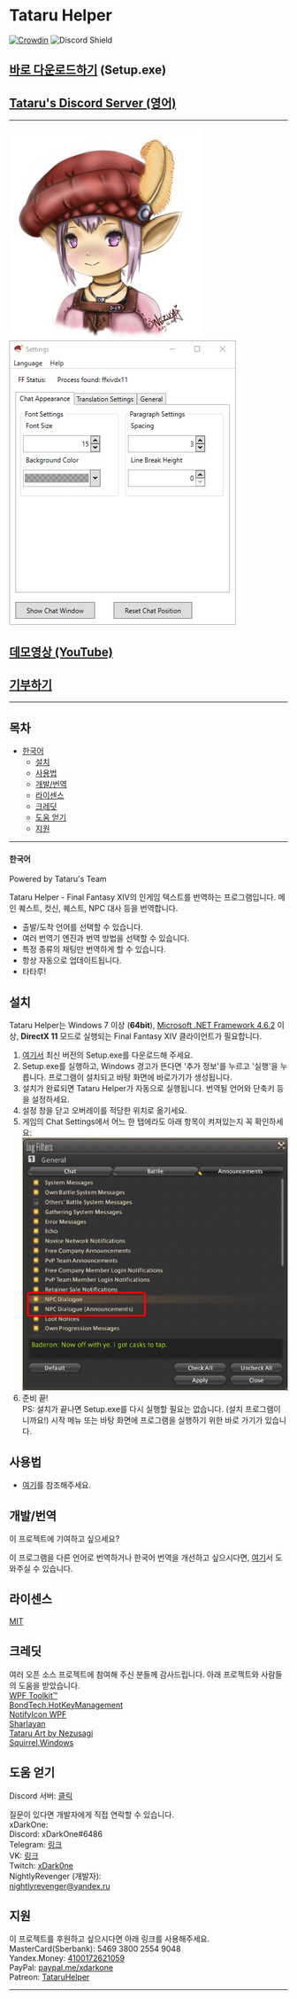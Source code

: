 # Tataru Helper

[![Crowdin](https://badges.crowdin.net/tataru-helper/localized.svg)](https://crowdin.com/project/tataru-helper) ![Discord Shield](https://discordapp.com/api/guilds/592039000538349569/widget.png?style=shield)

## [바로 다운로드하기](https://github.com/NightlyRevenger/TataruHelper/releases/latest) (Setup.exe)

## [Tataru's Discord Server (영어)](https://discord.gg/bSrpbd9)

* * *

![TataruHead](./Tataru_img.png) ![LiveAction](./LiveAction.gif)

## [데모영상 (YouTube)](https://youtu.be/sidQKrvuBl8)

## [기부하기](https://github.com/NightlyRevenger/TataruHelper/blob/master/README.md#support)

* * *

## 목차

* [한국어](#한국어) 
   * [설치](#설치)
   * [사용법](#사용법)
   * [개발/번역](#개발번역)
   * [라이센스](#라이센스)
   * [크레딧](#크레딧)
   * [도움 얻기](#도움-얻기)
   * [지원](#지원)

* * *

#### 한국어

Powered by Tataru's Team

Tataru Helper - Final Fantasy XIV의 인게임 텍스트를 번역하는 프로그램입니다. 메인 퀘스트, 컷신, 퀘스트, NPC 대사 등을 번역합니다.

- 출발/도착 언어를 선택할 수 있습니다.
- 여러 번역기 엔진과 번역 방법을 선택할 수 있습니다. 
- 특정 종류의 채팅만 번역하게 할 수 있습니다. 
- 항상 자동으로 업데이트됩니다.
- 타타루!

## 설치

Tataru Helper는 Windows 7 이상 (**64bit**), [Microsoft .NET Framework 4.6.2](https://www.microsoft.com/net/download/dotnet-framework-runtime) 이상, **DirectX 11** 모드로 실행되는 Final Fantasy XIV 클라이언트가 필요합니다.

1. [여기서](https://github.com/NightlyRevenger/TataruHelper/releases/latest) 최신 버전의 Setup.exe를 다운로드해 주세요.
2. Setup.exe를 실행하고, Windows 경고가 뜬다면 '추가 정보'를 누르고 '실행'을 누릅니다. 프로그램이 설치되고 바탕 화면에 바로가기가 생성됩니다.
3. 설치가 완료되면 Tataru Helper가 자동으로 실행됩니다. 번역될 언어와 단축키 등을 설정하세요.
4. 설정 창을 닫고 오버레이를 적당한 위치로 옮기세요.
5. 게임의 Chat Settings에서 어느 한 탭에라도 아래 항목이 켜져있는지 꼭 확인하세요: ![InGameSettings](./InGameSettings.png) 
6. 준비 끝!   
   PS: 설치가 끝나면 Setup.exe를 다시 실행할 필요는 없습니다. (설치 프로그램이니까요!) 시작 메뉴 또는 바탕 화면에 프로그램을 실행하기 위한 바로 가기가 있습니다.

## 사용법

- [여기](./Guide.MD)를 참조해주세요.

## 개발/번역

이 프로젝트에 기여하고 싶으세요? 

이 프로그램을 다른 언어로 번역하거나 한국어 번역을 개선하고 싶으시다면, [여기](https://crowdin.com/project/tataru-helper)서 도와주실 수 있습니다.

## 라이센스

[MIT](/LICENSE)

## 크레딧

여러 오픈 소스 프로젝트에 참여해 주신 분들께 감사드립니다. 아래 프로젝트와 사람들의 도움을 받았습니다.  
[WPF Toolkit™](https://github.com/xceedsoftware/wpftoolkit)  
[BondTech.HotKeyManagement](https://github.com/bondtech/HotKey-Manager-for-WinForm-and-WPF-Apps)  
[NotifyIcon WPF](https://bitbucket.org/hardcodet/notifyicon-wpf/)  
[Sharlayan](https://github.com/FFXIVAPP/sharlayan)  
[Tataru Art by Nezusagi](https://www.deviantart.com/nezusagi)  
[Squirrel.Windows](https://github.com/Squirrel/Squirrel.Windows)

## 도움 얻기

Discord 서버: [클릭](https://discord.gg/bSrpbd9)

질문이 있다면 개발자에게 직접 연락할 수 있습니다.  
xDarkOne:  
Discord: xDarkOne#6486  
Telegram: [링크](https://t.me/xDarkOne)  
VK: [링크](https://vk.com/velikov_ra)  
Twitch: [xDark0ne](https://www.twitch.tv/xdark0ne)  
NightlyRevenger (개발자):  
<nightlyrevenger@yandex.ru>

## 지원

이 프로젝트를 후원하고 싶으시다면 아래 링크를 사용해주세요.  
MasterCard(Sberbank): 5469 3800 2554 9048  
Yandex.Money: [4100172621059](https://money.yandex.ru/to/4100172621059)  
PayPal: [paypal.me/xdarkone](https://www.paypal.me/xdarkone)  
Patreon: [TataruHelper](https://www.patreon.com/TataruHelper)

* * *
